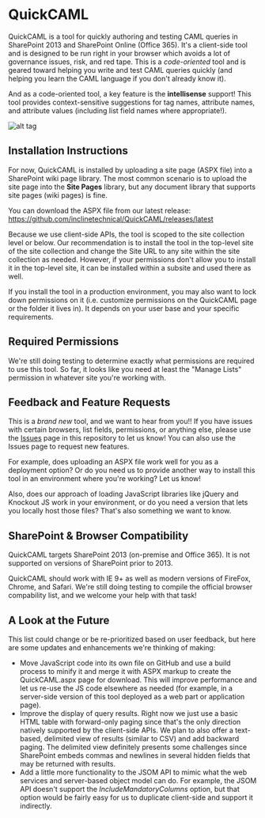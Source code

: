 # QuickCAML
QuickCAML is a tool for quickly authoring and testing CAML queries in SharePoint 2013 and SharePoint Online (Office 365). It's a client-side tool and is designed to be run right in your browser which avoids a lot of governance issues, risk, and red tape. This is a *code-oriented* tool and is geared toward helping you write and test CAML queries quickly (and helping you learn the CAML language if you don't already know it).

And as a code-oriented tool, a key feature is the **intellisense** support! This tool provides context-sensitive suggestions for tag names, attribute names, and attribute values (including list field names where appropriate!).

![alt tag](https://doseofdotnet.files.wordpress.com/2015/01/caml_tool1.png "Screenshot of QuickCAML showing intellisense")

## Installation Instructions
For now, QuickCAML is installed by uploading a site page (ASPX file) into a SharePoint wiki page library. The most common scenario is to upload the site page into the **Site Pages** library, but any document library that supports site pages (wiki pages) is fine.

You can download the ASPX file from our latest release: https://github.com/inclinetechnical/QuickCAML/releases/latest

Because we use client-side APIs, the tool is scoped to the site collection level or below. Our recommendation is to install the tool in the top-level site of the site collection and change the Site URL to any site within the site collection as needed. However, if your permissions don't allow you to install it in the top-level site, it can be installed within a subsite and used there as well.

If you install the tool in a production environment, you may also want to lock down permissions on it (i.e. customize permissions on the QuickCAML page or the folder it lives in). It depends on your user base and your specific requirements.

## Required Permissions
We're still doing testing to determine exactly what permissions are required to use this tool. So far, it looks like you need at least the "Manage Lists" permission in whatever site you're working with.

## Feedback and Feature Requests
This is a *brand new* tool, and we want to hear from you!! If you have issues with certain browsers, list fields, permissions, or anything else, please use the [Issues](https://github.com/inclinetechnical/QuickCAML/issues) page in this repository to let us know! You can also use the Issues page to request new features.

For example, does uploading an ASPX file work well for you as a deployment option? Or do you need us to provide another way to install this tool in an environment where you're working? Let us know!

Also, does our approach of loading JavaScript libraries like jQuery and Knockout JS work in your environment, or do you need a version that lets you locally host those files? That's also something we want to know.

## SharePoint & Browser Compatibility
QuickCAML targets SharePoint 2013 (on-premise and Office 365). It is not supported on versions of SharePoint prior to 2013.

QuickCAML should work with IE 9+ as well as modern versions of FireFox, Chrome, and Safari. We're still doing testing to compile the official browser compability list, and we welcome your help with that task!

## A Look at the Future

This list could change or be re-prioritized based on user feedback, but here are some updates and enhancements we're thinking of making:

* Move JavaScript code into its own file on GitHub and use a build process to minify it and merge it with ASPX markup to create the QuickCAML.aspx page for download. This will improve performance and let us re-use the JS code elsewhere as needed (for example, in a server-side version of this tool deployed as a web part or application page).
* Improve the display of query results. Right now we just use a basic HTML table with forward-only paging since that's the only direction natively supported by the client-side APIs. We plan to also offer a text-based, delimited view of results (similar to CSV) and add backward paging. The delimited view definitely presents some challenges since SharePoint embeds commas and newlines in several hidden fields that may be returned with results.
* Add a little more functionality to the JSOM API to mimic what the web services and server-based object model can do. For example, the JSOM API doesn't support the *IncludeMandatoryColumns* option, but that option would be fairly easy for us to duplicate client-side and support it indirectly.

